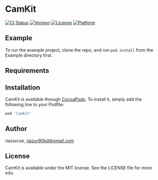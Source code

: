 # CamKit

[![CI Status](https://img.shields.io/travis/riazurcse/CamKit.svg?style=flat)](https://travis-ci.org/riazurcse/CamKit)
[![Version](https://img.shields.io/cocoapods/v/CamKit.svg?style=flat)](https://cocoapods.org/pods/CamKit)
[![License](https://img.shields.io/cocoapods/l/CamKit.svg?style=flat)](https://cocoapods.org/pods/CamKit)
[![Platform](https://img.shields.io/cocoapods/p/CamKit.svg?style=flat)](https://cocoapods.org/pods/CamKit)

## Example

To run the example project, clone the repo, and run `pod install` from the Example directory first.

## Requirements

## Installation

CamKit is available through [CocoaPods](https://cocoapods.org). To install
it, simply add the following line to your Podfile:

```ruby
pod 'CamKit'
```

## Author

riazurcse, riazur90bd@gmail.com

## License

CamKit is available under the MIT license. See the LICENSE file for more info.
